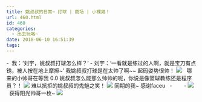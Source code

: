 ```yaml
---
title: 姚叔叔的日常~ 打球 | 商场 | 小裸男！
url: 460.html
id: 460
categories:
  - 出去玩咯~
date: 2018-06-10 16:51:39
tags:
---
```


\-  我：‘刘宇，姚叔叔打球怎么样？’ \- 刘宇：‘一看就是练过的人啊，就是宝刀有点锈，被人按在地上摩擦~’ 我姚叔叔打球是在太帅了啊~~ 起码姿势很帅！ [![](http://www.binkatherine.com/wordpress/wp-content/uploads/2018/08/IMG_2415-300x225.jpg)](http://www.binkatherine.com/wordpress/wp-content/uploads/2018/08/IMG_2415.jpg)   哪来的小帅哥在等我 0.0 姚叔叔怎么能那么帅帅的呢，你说是像篮球教练还是程序员？！ [![](http://www.binkatherine.com/wordpress/wp-content/uploads/2018/08/IMG_2589-e1535359775735-225x300.jpg)](http://www.binkatherine.com/wordpress/wp-content/uploads/2018/08/IMG_2589.jpg) 难以抗拒的姚叔叔的鬼魅之笑！ [![](http://www.binkatherine.com/wordpress/wp-content/uploads/2018/08/IMG_2438-300x225.jpg)](http://www.binkatherine.com/wordpress/wp-content/uploads/2018/08/IMG_2438.jpg) 同期的我~ 感谢faceu   -        - [![](http://www.binkatherine.com/wordpress/wp-content/uploads/2018/08/IMG_2638-169x300.jpg)](http://www.binkatherine.com/wordpress/wp-content/uploads/2018/08/IMG_2638.jpg)   获得阳光帅哥一枚~ [![](http://www.binkatherine.com/wordpress/wp-content/uploads/2018/08/IMG_2352-225x300.jpg)](http://www.binkatherine.com/wordpress/wp-content/uploads/2018/08/IMG_2352.jpg)